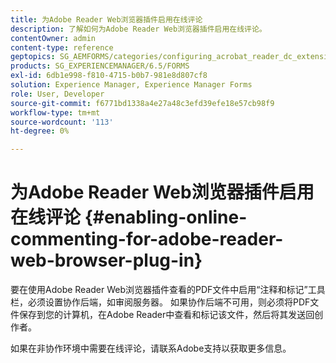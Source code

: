 ```yaml
---
title: 为Adobe Reader Web浏览器插件启用在线评论
description: 了解如何为Adobe Reader Web浏览器插件启用在线评论。
contentOwner: admin
content-type: reference
geptopics: SG_AEMFORMS/categories/configuring_acrobat_reader_dc_extensions
products: SG_EXPERIENCEMANAGER/6.5/FORMS
exl-id: 6db1e998-f810-4715-b0b7-981e8d807cf8
solution: Experience Manager, Experience Manager Forms
role: User, Developer
source-git-commit: f6771bd1338a4e27a48c3efd39efe18e57cb98f9
workflow-type: tm+mt
source-wordcount: '113'
ht-degree: 0%

---
```


# 为Adobe Reader Web浏览器插件启用在线评论 {#enabling-online-commenting-for-adobe-reader-web-browser-plug-in}

要在使用Adobe Reader Web浏览器插件查看的PDF文件中启用“注释和标记”工具栏，必须设置协作后端，如审阅服务器。 如果协作后端不可用，则必须将PDF文件保存到您的计算机，在Adobe Reader中查看和标记该文件，然后将其发送回创作者。

如果在非协作环境中需要在线评论，请联系Adobe支持以获取更多信息。
